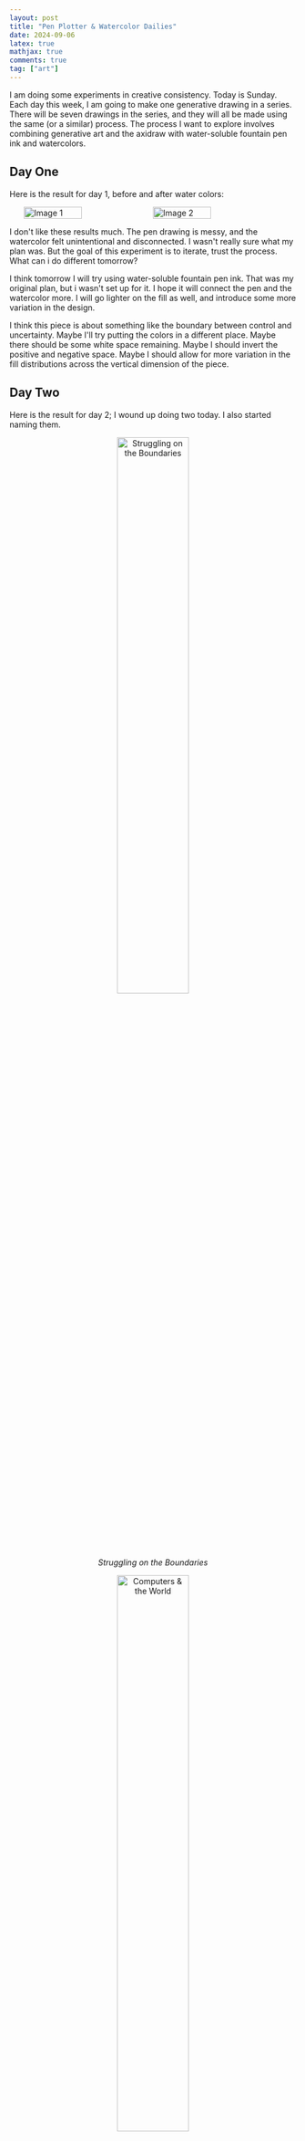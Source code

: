 ```yaml
---
layout: post
title: "Pen Plotter & Watercolor Dailies"
date: 2024-09-06
latex: true
mathjax: true
comments: true
tag: ["art"]
---
```


I am doing some experiments in creative consistency. Today is Sunday. Each day this week, I am going to make one generative drawing in a series. There will be seven drawings in the series, and they will all be made using the same (or a similar) process. The process I want to explore involves combining generative art and the axidraw with water-soluble fountain pen ink and watercolors. 

## Day One

Here is the result for day 1, before and after water colors: 

<div style="display: flex; justify-content: center;">
  <img src="/figs/2024-09-06-axidraw-watercolor-dailies/day1.jpg" alt="Image 1" style="width: 45%; max-width: 45%" >
  <img src="/figs/2024-09-06-axidraw-watercolor-dailies/day1wc.jpg" alt="Image 2" style="width: 45%; max-width: 45%">
</div>

I don't like these results much. The pen drawing is messy, and the watercolor felt unintentional and disconnected. I wasn't really sure what my plan was. But the goal of this experiment is to iterate, trust the process. What can i do different tomorrow? 

I think tomorrow I will try using water-soluble fountain pen ink. That was my original plan, but i wasn't set up for it. I hope it will connect the pen and the watercolor more. I will go lighter on the fill as well, and introduce some more variation in the design. 

I think this piece is about something like the boundary between control and uncertainty. Maybe I'll try putting the colors in a different place. Maybe there should be some white space remaining. Maybe I should invert the positive and negative space. Maybe I should allow for more variation in the fill distributions across the vertical dimension of the piece.  

## Day Two

Here is the result for day 2; I wound up doing two today. I also started naming them.  

<!-- {% raw %}
<div style="display: flex; justify-content: center; gap: 20px;">
  <div style="text-align: center; flex-basis: 45%;">
    <img src="/figs/2024-09-06-axidraw-watercolor-dailies/day2A.jpg" alt="Struggling on the Boundaries" style="width: 100%; height: auto;">
    <div><em>Struggling on the Boundaries</em></div>
  </div>
  <div style="text-align: center; flex-basis: 45%;">
    <img src="/figs/2024-09-06-axidraw-watercolor-dailies/day2B.jpg" alt="Computers & the World" style="width: 100%; height: auto;">
    <div><em>Computers & the World</em></div>
  </div>
</div>
{% endraw %} -->


<div align="center">

<img src="/figs/2024-09-06-axidraw-watercolor-dailies/day2A.jpg" alt="Struggling on the Boundaries" style="width: 50%;" />

*Struggling on the Boundaries*

<img src="/figs/2024-09-06-axidraw-watercolor-dailies/day2B.jpg" alt="Computers & the World" style="width: 50%;" />

*Computers & the World*

</div>

These are still pretty simple in terms of outputs, but I am starting to find them a bit more interesting. I used the water soluble ink and used a watercolor brush to paint just water on to the canvas before and as the drawing was happening. In general, I am interested in work that emerges from some complex interaction of machine, human, and natural elements like water. 

In this process, the routing of the pen plotting algorithm and the application of volume of the water (and its rate of drying) matter a lot. Something I found interesting is layering, and so i want to think about how to explore that more.

What else? How might I make this more interesting? More colors, more feedback? More complexity in the digital design? Perhaps the application of the water might be even more dynamic and interactive.

## Day Three 

Today's first experiment involves some [automatic drawing](https://en.wikipedia.org/wiki/Surrealist_automatism) with watercolor pencils. The result is chaotic and not too appealing for me, but there's something conceptually interesting about the idea of combining human and machine automatism, alongside an injection of natural randomness (water). 

<div align="center">

<img src="/figs/2024-09-06-axidraw-watercolor-dailies/day3A.jpg" alt="Indulgence" style="width: 50%;" />

*Indulgence*

<img src="/figs/2024-09-06-axidraw-watercolor-dailies/day3B.jpeg" alt="Indulgence (process)" style="width: 50%;" />

*Indulgence* (process)

</div>

In my second experiment of the day, I explored using watercolors again directly, here adding bits of sage green pigment. 

<div align="center">

<img src="/figs/2024-09-06-axidraw-watercolor-dailies/day3C.jpg" alt="Indulgence (process)" style="width: 50%;" />

*What Was Meant By It*

</div>

Some bits of this get too heavy for me; but I like other bits somewhat more -- mainly the places where the regimented squares peek through in "shadow" and/or blend with the sage pigment. Here is a detail: 

<div align="center">

<img src="/figs/2024-09-06-axidraw-watercolor-dailies/day3D.jpg" alt="Indulgence (process)" style="width: 50%;" />

*What Was Meant By It* (Detail)

</div>

Maybe I wille explore some more deliberate placement of the water on the canvas. 

## Day Four

Today i returned to direct watercolor. I generated the plotter design and then made some watercolor forms by hand loosely related to the negative space in the generative design. I used heavy water and left it pooled on the canvas, and then plotted into it. I used some salt granules to explore creating different textures in the watercolor. Here is the result: 

<div align="center">

<img src="/figs/2024-09-06-axidraw-watercolor-dailies/day4B.jpg" alt="Immanence" style="width: 50%;" />

*The Arrangement of Things*

</div>

<div align="center">

<img src="/figs/2024-09-06-axidraw-watercolor-dailies/day4A.jpg" alt="Immanence" style="width: 50%;" />

*The Arrangement of Things* (Detail)

</div>

In the algorithm, I lightened the amount of fills, and allowed for partial squares. I think less fill was good in this scale to not overwhelm the watercolor. I continue to be most interested in the boundary areas in these designs -- e.g. the squares plotted into pooled water leaving hazy outlines. I also like the color variation here, expressing the blue-greenish undertones of the black ink and also their dilution and mixture with the water and watercolor pigments. I want maybe to explore more layering, whether of color or the plotted work. 

## Day Five

More watercolor today. 

<div align="center">

<img src="/figs/2024-09-06-axidraw-watercolor-dailies/day5.jpg" alt="Intervals" style="width: 50%;" />

*Intervals* 

</div>

I like some of the layering and blending in this one. I am interested in exploring a process with more layering. 

## Day Six

Watercolor greens and blues, a bit of salt, and pulling back on volume.

<div align="center">

<img src="/figs/2024-09-06-axidraw-watercolor-dailies/day6.jpg" alt="Orgastic Future" style="width: 50%;" />

*Orgastic Future* 

</div>

## Day Seven

I was walking the other day with Elspeth and we went past this curb we call the "curb of requirement", which is variously populated with all sorts of crafty or collectible odds and ends. On that day there was a wide range of sheet music laid out, so I picked up a book of Prokofiev piano solos, with the idea of integrating it into this work. I like allowing the world's spontanaeity to partially direct my creative explorations, and point me in directions I might not otherwise explore. 

<div align="center">

<img src="/figs/2024-09-06-axidraw-watercolor-dailies/day7.jpg" alt="Prokofiev" style="width: 50%;" />

*Prokofiev* 

</div>

I also explored a bit more layering and color variation in this sketch which I think is good. For me, I think the direction to take this process probably involves more texture, layering, and depth, and perhaps a slightly larger piece that would allow for more complexity. I have been wondering too about exploring other colors of fountain pen ink (or even black inks with different color undertones) for different layers. 

## Conclusion and Video

I decided that to end this experiment, I want to make a little Instagram / Tik Tok video reflecting on my experiments here. Here is the video:

<blockquote class="tiktok-embed" cite="https://www.tiktok.com/@_j117_/video/7416001906943741226" data-video-id="7416001906943741226" style="max-width: 1000px;min-width: 325px;" > <section> <a target="_blank" title="@_j117_" href="https://www.tiktok.com/@_j117_?refer=embed">@_j117_</a> <a title="penplotter" target="_blank" href="https://www.tiktok.com/tag/penplotter?refer=embed">#penplotter</a> <a title="penplotterart" target="_blank" href="https://www.tiktok.com/tag/penplotterart?refer=embed">#penplotterart</a> <a title="generativeart" target="_blank" href="https://www.tiktok.com/tag/generativeart?refer=embed">#generativeart</a> <a title="creativecoding" target="_blank" href="https://www.tiktok.com/tag/creativecoding?refer=embed">#creativecoding</a> <a title="watercolor" target="_blank" href="https://www.tiktok.com/tag/watercolor?refer=embed">#watercolor</a> <a target="_blank" title="♬ original sound - JF" href="https://www.tiktok.com/music/original-sound-7416001888878971691?refer=embed">♬ original sound - JF</a> </section> </blockquote> <script async src="https://www.tiktok.com/embed.js"></script>

<!-- > VIDEO 

Transcript. 

This week I have been doing these daily sketches exploring a new creative process (for me) that involves using my computer-controlled drawing machine in combination with water and water color paints, as well as a fountain pen with water soluble ink. 

I tried a few variants of the process over the course of the week, but the version that seems to yield the most interesting results so far involves doing some watercolor on paper first and then using the drawing machine on top of that, while the paper is still wet. 

That version of the process allows for a lot of interaction between the watercolor and the machine drawing. ==> because I am using the fountain pen with water soluble ink, the computer drawing can bleed and mix in various ways when the paper is damp. It seems that the fountain pen can also pick up the water and watercolor pigment in different amounts, which can create interesting variation in color and value. 

In general, there is a lot of unpredictability and uncertainty in this process, which is part of what makes it interesting, given that it's of course possible to use a drawing machine in a highly controlled and predictable way. 

In this case, the result that we actually get on the paper emerges from a mix of the procedural algorithmic design, the pathing algorithm for the plotter, and then all these natural variables connected with the watercolor, like exactly how damp the paper is in a particular place and how quickly it's drying, depending on how sunny it is outside. 

As I explore this process more, I'm interested in trying to add more layering and depth, possibly using multiple iterations of this tradeoff between the watercolor and the pen plotting. 

Overall, I am conceptually interested in pen plotted work that in different ways pushes beyond thinking of the plotter as just like a big printer for precisely rendering some computational design in real life. 

Like an important part of what makes a pen plotter different from working with digital design purely on a computer screen is that it *is* this physical process, and you can have these creative dimensions that emerge from the physicality of the medium -- whether that's color bleeding or blending, or working with paint.

Thematically, I also think that that's really interesting in terms of exploring this broader idea about how our even quite rigorously-designed technological systems can be brittle or can behave in unexpected ways when they come into contact with the complexity of the real world. 

There's a handful of cool pen plotter artists on social media exploring this kind of direction in different ways, and I'll tag some in the description. 

Anyways, I'd be curious to hear in the comments or messages from folks who have thoughts on this process and how we could iterate on and improve it. For me, I want to potentially explore some slightly larger and more complicated pieces in this theme, and/or try do some more layering -- possibly alternating between the hand painting and the machine drawing -- to hopefully add some more depth and contrast. 

Thanks for watching. 




Thematically, I also think that this type of work 







In general I think developing this idea by introducing more color and layering 




even within the computer-drawn pieces. 

<!-- I like the visual look when you get these like very faded  -->

<!-- In general, there is a lot of unpredictability and uncertainty in this process, which is part of what makes it interesting, given that it's of course possible to use a drawing machine in a highly controlled and predictable way. 

In this case, the result that we actually get on the paper emerges from a mix of the procedural algorithmic design, the pathing algorithm for the plotter, and then all these natural variables connected with the watercolor, like exactly how damp the paper is in a particular place and how quickly it's drying, depending on how sunny it is outside. 

--

Visually I think that the results are varied for me.

Something that happens with this process that I think is cool is that the fountain pen in various measures 


--

In general, I am conceptually interested in pen plotted work that in different ways pushes beyond thinking of the plotter as just like a big printer for precisely rendering some computational design in real life. 

For me, the most conceptually interesting work involves engaging the idea that there is a real physical process happening here. 

That engages the like physical materiality of the process. 

There's various versions of this. 

* This kind of process. 
* 

-- 

I also want to say at the conclusion that I am not the first or only person to explore this kind of process. If you find this interesting you should check out idrawmonkeys and licia he who both do interestin gthings involving pen plotters and water or watercolor in different ways. 

-- 

In general I think that this direction is interesting to me for a few reasons. First, I have always loved watercolors, and the element of unpredictability they have. 

NEXT: I want to combine this process with my MCMC drawing algorithm. 

- do a wash on the whole page
- do MCMC with little dots. Maybe a version where the amount of time that the pen stays down is a function of how dark the pixel is?
 -->
